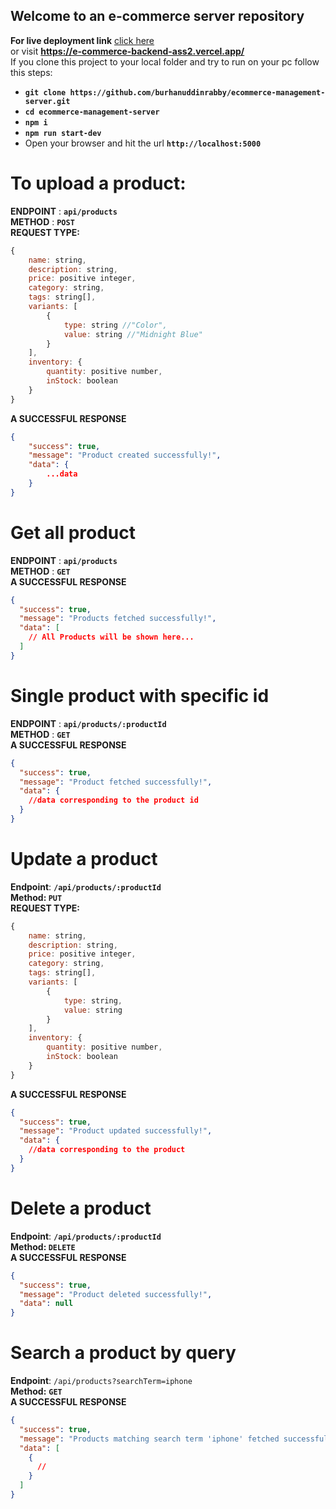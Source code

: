 ## Welcome to an e-commerce server repository

**For live deployment link** [click here](https://e-commerce-backend-ass2.vercel.app/) <br>
or visit **https://e-commerce-backend-ass2.vercel.app/**
<br>
If you clone this project to your local folder and try to run on your pc follow this steps:

- **`git clone https://github.com/burhanuddinrabby/ecommerce-management-server.git`**
- **`cd ecommerce-management-server`**
- **`npm i`**
- **`npm run start-dev`**
- Open your browser and hit the url **`http://localhost:5000`**

# To upload a product:

**ENDPOINT** : **`api/products`** <br>
**METHOD** : **`POST`**<br>
**REQUEST TYPE:** <br>

```js
{
    name: string,
    description: string,
    price: positive integer,
    category: string,
    tags: string[],
    variants: [
        {
            type: string //"Color",
            value: string //"Midnight Blue"
        }
    ],
    inventory: {
        quantity: positive number,
        inStock: boolean
    }
}
```

**A SUCCESSFUL RESPONSE**

```json
{
    "success": true,
    "message": "Product created successfully!",
    "data": {
        ...data
    }
}
```

#

# Get all product

**ENDPOINT** : **`api/products`** <br>
**METHOD** : **`GET`**<br>
**A SUCCESSFUL RESPONSE**

```json
{
  "success": true,
  "message": "Products fetched successfully!",
  "data": [
    // All Products will be shown here...
  ]
}
```

#

# Single product with specific id

**ENDPOINT** : **`api/products/:productId`** <br>
**METHOD** : **`GET`**<br>
**A SUCCESSFUL RESPONSE** <br>

```json
{
  "success": true,
  "message": "Product fetched successfully!",
  "data": {
    //data corresponding to the product id
  }
}
```

#

# Update a product

**Endpoint**: **`/api/products/:productId`** <br>
**Method: `PUT`** <br>
**REQUEST TYPE:** <br>

```js
{
    name: string,
    description: string,
    price: positive integer,
    category: string,
    tags: string[],
    variants: [
        {
            type: string,
            value: string
        }
    ],
    inventory: {
        quantity: positive number,
        inStock: boolean
    }
}
```

**A SUCCESSFUL RESPONSE** <br>

```json
{
  "success": true,
  "message": "Product updated successfully!",
  "data": {
    //data corresponding to the product
  }
}
```

#

# Delete a product

**Endpoint**: **`/api/products/:productId`** <br>
**Method: `DELETE`** <br>
**A SUCCESSFUL RESPONSE** <br>

```json
{
  "success": true,
  "message": "Product deleted successfully!",
  "data": null
}
```

#

# Search a product by query

**Endpoint**: `/api/products?searchTerm=iphone` <br>
**Method:** **`GET`** <br>
**A SUCCESSFUL RESPONSE** <br>

```json
{
  "success": true,
  "message": "Products matching search term 'iphone' fetched successfully!",
  "data": [
    {
      //
    }
  ]
}
```
